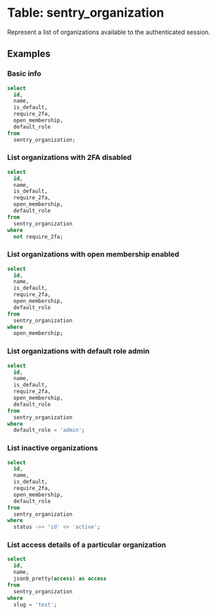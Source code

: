 # Table: sentry_organization

Represent a list of organizations available to the authenticated session.

## Examples

### Basic info

```sql
select
  id,
  name,
  is_default,
  require_2fa,
  open_membership,
  default_role
from
  sentry_organization;
```

### List organizations with 2FA disabled

```sql
select
  id,
  name,
  is_default,
  require_2fa,
  open_membership,
  default_role
from
  sentry_organization
where
  not require_2fa;
```

### List organizations with open membership enabled

```sql
select
  id,
  name,
  is_default,
  require_2fa,
  open_membership,
  default_role
from
  sentry_organization
where
  open_membership;
```

### List organizations with default role admin

```sql
select
  id,
  name,
  is_default,
  require_2fa,
  open_membership,
  default_role
from
  sentry_organization
where
  default_role = 'admin';
```

### List inactive organizations

```sql
select
  id,
  name,
  is_default,
  require_2fa,
  open_membership,
  default_role
from
  sentry_organization
where
  status ->> 'id' <> 'active';
```

### List access details of a particular organization

```sql
select
  id,
  name,
  jsonb_pretty(access) as access
from
  sentry_organization
where
  slug = 'test';
```
